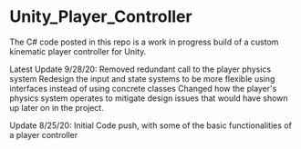 # Unity_Player_Controller
The C# code posted in this repo is a work in progress build of a custom kinematic player controller for Unity.

Latest Update 9/28/20: 
Removed redundant call to the player physics system
Redesign the input and state systems to be more flexible using interfaces instead of using concrete classes
Changed how the player's physics system operates to mitigate design issues that would have shown up later on in the project.

Update 8/25/20: Initial Code push, with some of the basic functionalities of a player controller
    


